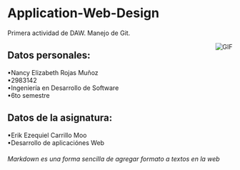 # Application-Web-Design
Primera actividad de DAW. Manejo de Git.

<img align="right" alt="GIF" src="https://camo.githubusercontent.com/0cad3f969b0946abd0e5f16e9ed1ff78a2495a40c2bb5c6414aefd4be76505aa/68747470733a2f2f692e67697068792e636f6d2f6d656469612f4b7a4a6b7a6a676766474e355079366e6b542f3230302e77656270"/>

<h2>Datos personales: </h3>
<p>
▪Nancy Elizabeth Rojas Muñoz <br>
▪2983142<br>
▪Ingeniería en Desarrollo de Software <br>
▪6to semestre <br>
</p>

<h2>Datos de la asignatura: </h3>
<p>
▪Erik Ezequiel Carrillo Moo <br>
▪Desarrollo de aplicaciónes Web <br>
</p>

<h6>Markdown es una forma sencilla de agregar formato a textos en la web  </h6>

